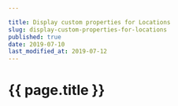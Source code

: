 ```yaml
---

title: Display custom properties for Locations
slug: display-custom-properties-for-locations
published: true
date: 2019-07-10
last_modified_at: 2019-07-12
---
```


# {{ page.title }}
